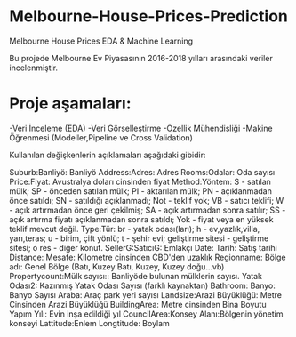 # Melbourne-House-Prices-Prediction
Melbourne House Prices EDA &amp; Machine Learning

Bu projede Melbourne Ev Piyasasının 2016-2018 yılları arasındaki veriler incelenmiştir.

# Proje aşamaları:
  -Veri İnceleme (EDA)
  -Veri Görselleştirme
  -Özellik Mühendisliği
  -Makine Öğrenmesi (Modeller,Pipeline ve Cross Validation)


Kullanılan değişkenlerin açıklamaları aşağıdaki gibidir:


  Suburb:Banliyö: Banliyö
  Address:Adres: Adres
  Rooms:Odalar: Oda sayısı
  Price:Fiyat: Avustralya doları cinsinden fiyat
Method:Yöntem: S - satılan mülk; SP - önceden satılan mülk; PI - aktarılan mülk; PN - açıklanmadan önce satıldı; SN - satıldığı açıklanmadı; Not - teklif yok; VB - satıcı teklifi; W - açık artırmadan önce geri çekilmiş; SA - açık artırmadan sonra satılır; SS - açık artırma fiyatı açıklanmadan sonra satıldı; Yok - fiyat veya en yüksek teklif mevcut değil.
Type:Tür: br - yatak odası(ları); h - ev,yazlık,villa, yarı,teras; u - birim, çift yönlü; t - şehir evi; geliştirme sitesi - geliştirme sitesi; o res - diğer konut.
SellerG:SatıcıG: Emlakçı
Date: Tarih: Satış tarihi
Distance: Mesafe: Kilometre cinsinden CBD'den uzaklık
Regionname: Bölge adı: Genel Bölge (Batı, Kuzey Batı, Kuzey, Kuzey doğu…vb)
Propertycount:Mülk sayısı:: Banliyöde bulunan mülklerin sayısı.
Yatak Odası2: Kazınmış Yatak Odası Sayısı (farklı kaynaktan)
Bathroom: Banyo: Banyo Sayısı
Araba: Araç park yeri sayısı
Landsize:Arazi Büyüklüğü: Metre Cinsinden Arazi Büyüklüğü
BuildingArea: Metre cinsinden Bina Boyutu
Yapım Yılı: Evin inşa edildiği yıl
CouncilArea:Konsey Alanı:Bölgenin yönetim konseyi
Lattitude:Enlem
Longtitude: Boylam




